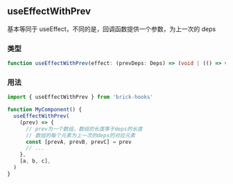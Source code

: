 ## useEffectWithPrev

基本等同于 useEffect，不同的是，回调函数提供一个参数，为上一次的 deps

### 类型
```typescript
function useEffectWithPrev(effect: (prevDeps: Deps) => (void | (() => void)), deps: Deps): void
```

### 用法

```javascript
import { useEffectWithPrev } from 'brick-hooks'

function MyComponent() {
  useEffectWithPrev(
    (prev) => {
      // prev为一个数组，数组的长度等于deps的长度
      // 数组的每个元素为上一次的deps的对应元素
      const [prevA, prevB, prevC] = prev
      // ...
    },
    [a, b, c],
  )
}
```
